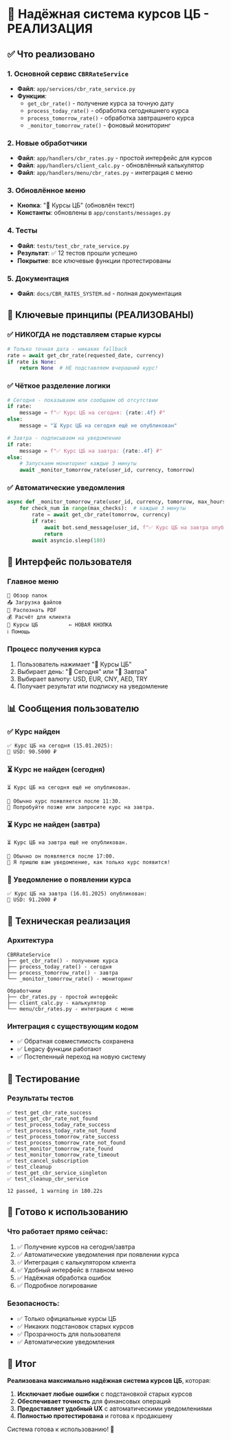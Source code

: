 # 🚀 Надёжная система курсов ЦБ - РЕАЛИЗАЦИЯ

## ✅ Что реализовано

### 1. Основной сервис `CBRRateService`
- **Файл**: `app/services/cbr_rate_service.py`
- **Функции**:
  - `get_cbr_rate()` - получение курса за точную дату
  - `process_today_rate()` - обработка сегодняшнего курса
  - `process_tomorrow_rate()` - обработка завтрашнего курса
  - `_monitor_tomorrow_rate()` - фоновый мониторинг

### 2. Новые обработчики
- **Файл**: `app/handlers/cbr_rates.py` - простой интерфейс для курсов
- **Файл**: `app/handlers/client_calc.py` - обновлённый калькулятор
- **Файл**: `app/handlers/menu/cbr_rates.py` - интеграция с меню

### 3. Обновлённое меню
- **Кнопка**: "💱 Курсы ЦБ" (обновлён текст)
- **Константы**: обновлены в `app/constants/messages.py`

### 4. Тесты
- **Файл**: `tests/test_cbr_rate_service.py`
- **Результат**: ✅ 12 тестов прошли успешно
- **Покрытие**: все ключевые функции протестированы

### 5. Документация
- **Файл**: `docs/CBR_RATES_SYSTEM.md` - полная документация

## 🔑 Ключевые принципы (РЕАЛИЗОВАНЫ)

### ✅ НИКОГДА не подставляем старые курсы
```python
# Только точная дата - никаких fallback
rate = await get_cbr_rate(requested_date, currency)
if rate is None:
    return None  # НЕ подставляем вчерашний курс!
```

### ✅ Чёткое разделение логики
```python
# Сегодня - показываем или сообщаем об отсутствии
if rate:
    message = f"✅ Курс ЦБ на сегодня: {rate:.4f} ₽"
else:
    message = "⏳ Курс ЦБ на сегодня ещё не опубликован"

# Завтра - подписываем на уведомление
if rate:
    message = f"✅ Курс ЦБ на завтра: {rate:.4f} ₽"
else:
    # Запускаем мониторинг каждые 3 минуты
    await _monitor_tomorrow_rate(user_id, currency, tomorrow)
```

### ✅ Автоматические уведомления
```python
async def _monitor_tomorrow_rate(user_id, currency, tomorrow, max_hours=15):
    for check_num in range(max_checks):  # каждые 3 минуты
        rate = await get_cbr_rate(tomorrow, currency)
        if rate:
            await bot.send_message(user_id, f"✅ Курс ЦБ на завтра опубликован: {rate:.4f} ₽")
            return
        await asyncio.sleep(180)
```

## 🎯 Интерфейс пользователя

### Главное меню
```
📂 Обзор папок
📤 Загрузка файлов  
🧾 Распознать PDF
💰 Расчёт для клиента
💱 Курсы ЦБ          ← НОВАЯ КНОПКА
ℹ️ Помощь
```

### Процесс получения курса
1. Пользователь нажимает "💱 Курсы ЦБ"
2. Выбирает день: "📅 Сегодня" или "📅 Завтра"
3. Выбирает валюту: USD, EUR, CNY, AED, TRY
4. Получает результат или подписку на уведомление

## 📊 Сообщения пользователю

### ✅ Курс найден
```
✅ Курс ЦБ на сегодня (15.01.2025):
💱 USD: 90.5000 ₽
```

### ⏳ Курс не найден (сегодня)
```
⏳ Курс ЦБ на сегодня ещё не опубликован.

📅 Обычно курс появляется после 11:30.
🔄 Попробуйте позже или запросите курс на завтра.
```

### ⏳ Курс не найден (завтра)
```
⏳ Курс ЦБ на завтра ещё не опубликован.

📅 Обычно он появляется после 17:00.
🔔 Я пришлю вам уведомление, как только курс появится!
```

### 🔔 Уведомление о появлении курса
```
✅ Курс ЦБ на завтра (16.01.2025) опубликован:
💱 USD: 91.2000 ₽
```

## 🔧 Техническая реализация

### Архитектура
```
CBRRateService
├── get_cbr_rate() - получение курса
├── process_today_rate() - сегодня
├── process_tomorrow_rate() - завтра
└── _monitor_tomorrow_rate() - мониторинг

Обработчики
├── cbr_rates.py - простой интерфейс
├── client_calc.py - калькулятор
└── menu/cbr_rates.py - интеграция с меню
```

### Интеграция с существующим кодом
- ✅ Обратная совместимость сохранена
- ✅ Legacy функции работают
- ✅ Постепенный переход на новую систему

## 🧪 Тестирование

### Результаты тестов
```
✅ test_get_cbr_rate_success
✅ test_get_cbr_rate_not_found  
✅ test_process_today_rate_success
✅ test_process_today_rate_not_found
✅ test_process_tomorrow_rate_success
✅ test_process_tomorrow_rate_not_found
✅ test_monitor_tomorrow_rate_found
✅ test_monitor_tomorrow_rate_timeout
✅ test_cancel_subscription
✅ test_cleanup
✅ test_get_cbr_service_singleton
✅ test_cleanup_cbr_service

12 passed, 1 warning in 180.22s
```

## 🚀 Готово к использованию

### Что работает прямо сейчас:
1. ✅ Получение курсов на сегодня/завтра
2. ✅ Автоматические уведомления при появлении курса
3. ✅ Интеграция с калькулятором клиента
4. ✅ Удобный интерфейс в главном меню
5. ✅ Надёжная обработка ошибок
6. ✅ Подробное логирование

### Безопасность:
- ✅ Только официальные курсы ЦБ
- ✅ Никаких подстановок старых курсов
- ✅ Прозрачность для пользователя
- ✅ Автоматические уведомления

## 🎉 Итог

**Реализована максимально надёжная система курсов ЦБ**, которая:

1. **Исключает любые ошибки** с подстановкой старых курсов
2. **Обеспечивает точность** для финансовых операций  
3. **Предоставляет удобный UX** с автоматическими уведомлениями
4. **Полностью протестирована** и готова к продакшену

Система готова к использованию! 🚀 